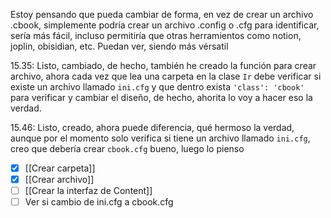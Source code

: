 Estoy pensando que pueda cambiar de forma, en vez de crear un archivo .cbook, simplemente podría crear un archivo .config o .cfg para identificar, sería más fácil, incluso permitiría que otras herramientos como notion, joplin, obisidian, etc. Puedan ver, siendo más vérsatil

15.35: Listo, cambiado, de hecho, también he creado la función para crear archivo, ahora cada vez que lea una carpeta en la clase `Ir` debe verificar si existe un archivo llamado `ini.cfg` y que dentro exista `'class': 'cbook'` para verificar y cambiar el diseño, de hecho, ahorita lo voy a hacer eso la verdad.

15.46: Listo, creado, ahora puede diferencia, qué hermoso la verdad, aunque por el momento solo verifica si tiene un archivo llamado `ini.cfg`, creo que debería crear `cbook.cfg` bueno, luego lo pienso

- [x] [[Crear carpeta]]
- [x] [[Crear archivo]]
- [ ] [[Crear la interfaz de Content]]
- [ ] Ver si cambio de ini.cfg a cbook.cfg